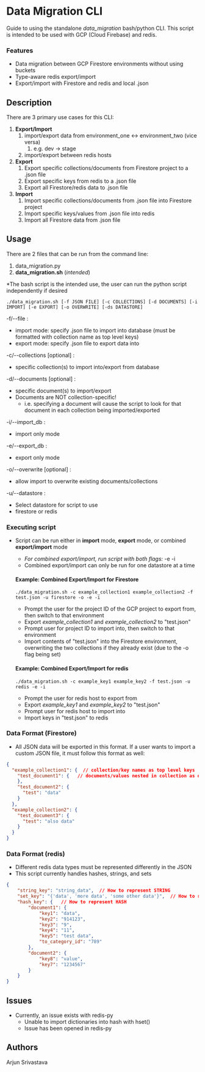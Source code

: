 # Data Migration CLI

Guide to using the standalone *data_migration* bash/python CLI. This script is intended to be used with GCP (Cloud Firebase) and redis.
### Features
- Data migration between GCP Firestore environments without using buckets
- Type-aware redis export/import
- Export/import with Firestore and redis and local .json

## Description
There are 3 primary use cases for this CLI:

1. **Export/Import**
   1. import/export data from environment_one <-> environment_two (vice versa)
      1. e.g. dev → stage
   2. import/export between redis hosts
2. **Export**
   1. Export specific collections/documents from Firestore project to a .json file
   2. Export specific keys from redis to a .json file
   3. Export all Firestore/redis data to .json file
3. **Import**
   1. Import specific collections/documents from .json file into Firestore project
   2. Import specific keys/values from .json file into redis
   3. Import all Firestore data from .json file

## Usage
There are 2 files that can be run from the command line:
1. data_migration.py
2. **data_migration.sh** (*intended*)

*The bash script is the intended use, the user can run the python script independently if desired

```./data_migration.sh [-f JSON FILE] [-c COLLECTIONS] [-d DOCUMENTS] [-i IMPORT] [-e EXPORT] [-o OVERWRITE] [-ds DATASTORE]```

 -f/--file : 
 - import mode: specify .json file to import into database (must be formatted with collection name as top level keys)
 - export mode: specify .json file to export data into

 -c/--collections [optional] : 
 - specific collection(s) to import into/export from database

 -d/--documents [optional] :
 - specific document(s) to import/export
 - Documents are NOT collection-specific!
   - i.e. specifying a document will cause the script to look for that document in each collection being imported/exported

 -i/--import_db :
 - import only mode

 -e/--export_db :
 - export only mode

 -o/--overwrite [optional] :
 - allow import to overwrite existing documents/collections

 -u/--datastore :
- Select datastore for script to use
- firestore or redis

### Executing script

* Script can be run either in **import** mode, **export** mode, or combined **export/import** mode
  * *For combined export/import, run script with both flags:* -e -i
  * Combined export/import can only be run for one datastore at a time
  #### Example: Combined Export/Import for Firestore
     ```
     ./data_migration.sh -c example_collection1 example_collection2 -f test.json -u firestore -o -e -i
     ```
    - Prompt the user for the project ID of the GCP project to export from, then switch to that environment
    - Export *example_collection1* and *example_collection2* to "test.json"
    - Prompt user for project ID to import into, then switch to that environment
    - Import contents of "test.json" into the Firestore environment, overwriting the two collections if they already exist (due to the -o flag being set)
    
  #### Example: Combined Export/Import for redis
     ```
     ./data_migration.sh -c example_key1 example_key2 -f test.json -u redis -e -i
     ```
    - Prompt the user for redis host to export from
    - Export *example_key1* and *example_key2* to "test.json" 
    - Prompt user for redis host to import into
    - Import keys in "test.json" to redis

### Data Format (Firestore)
- All JSON data will be exported in this format. If a user wants to import a custom JSON file, it must follow this format as well:
```json lines
{
  "example_collection1": {  // collection/key names as top level keys
    "test_document1": {   // documents/values nested in collection as dictionaries or strings
    },
    "test_document2": {
      "test": "data"
    }
  },
  "example_collection2": {
    "test_document3": {
      "test": "also data"
    }
  }
}
```

### Data Format (redis)
- Different redis data types must be represented differently in the JSON
- This script currently handles hashes, strings, and sets
```json lines
{
    "string_key": "string_data",  // How to represent STRING
    "set_key": "{'data', 'more data', 'some other data'}",  // How to represent SET
    "hash_key": {   // How to represent HASH
        "document1": {
            "key1": "data",
            "key2": "914123",
            "key3": "9",
            "key4": "11",
            "key5": "test data",
            "to_category_id": "789"
        },
        "document2": {
            "key8": "value",
            "key7": "1234567"
        }
    }
}
```

## Issues
- Currently, an issue exists with redis-py
  - Unable to import dictionaries into hash with hset()
  - Issue has been opened in redis-py

## Authors

Arjun Srivastava
